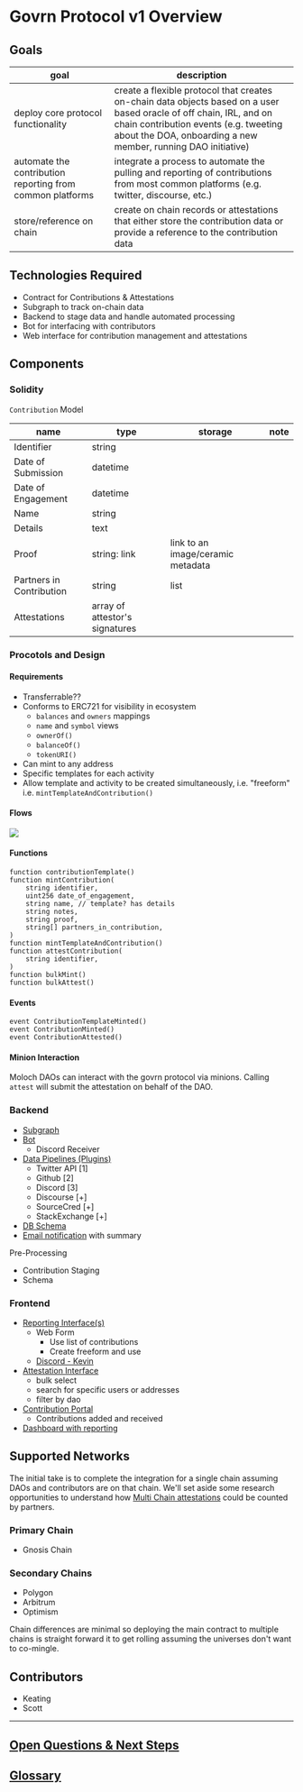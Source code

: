 # Govrn Protocol v1 Overview

## Goals

| goal | description  |
|------|--------------|
| deploy core protocol functionality | create a flexible protocol that creates on-chain data objects based on a user based oracle of off chain, IRL, and on chain contribution events (e.g. tweeting about the DOA, onboarding a new member, running DAO initiative) | 
| automate the contribution reporting from common platforms | integrate a process to automate the pulling and reporting of contributions from most common platforms (e.g. twitter, discourse, etc.)
| store/reference on chain | create on chain records or attestations that either store the contribution data or provide a reference to the contribution data | 

## Technologies Required

- Contract for Contributions & Attestations
- Subgraph to track on-chain data
- Backend to stage data and handle automated processing
- Bot for interfacing with contributors
- Web interface for contribution management and attestations

## Components

### Solidity

`Contribution` Model

|name| type | storage | note |
|----|------|------|------|
| Identifier | string |     |     |
| Date of Submission | datetime |     |     |
| Date of Engagement | datetime |     |     |
| Name | string |     |     |
| Details | text |     |     |
| Proof | string: link | link to an image/ceramic metadata |     |
| Partners in Contribution | string | list |     |
| Attestations | array of attestor's signatures |     |

### Procotols and Design

#### Requirements

- Transferrable??
- Conforms to ERC721 for visibility in ecosystem
  - `balances` and `owners` mappings
  - `name` and `symbol` views
  - `ownerOf()`
  - `balanceOf()`
  - `tokenURI()`
- Can mint to any address
- Specific templates for each activity
- Allow template and activity to be created simultaneously, i.e. "freeform" i.e. `mintTemplateAndContribution()`

#### Flows

![](https://i.imgur.com/iI6WILE.png)

#### Functions

```solidity
function contributionTemplate()
function mintContribution(
    string identifier,
    uint256 date_of_engagement,
    string name, // template? has details
    string notes,
    string proof,
    string[] partners_in_contribution,
)
function mintTemplateAndContribution()
function attestContribution(
    string identifier,
)
function bulkMint()
function bulkAttest()
```

#### Events

```solidity
event ContributionTemplateMinted()
event ContributionMinted()
event ContributionAttested()
```

#### Minion Interaction

Moloch DAOs can interact with the govrn protocol via minions. Calling `attest` will submit the attestation on behalf of the DAO.

### Backend

- [Subgraph](./Subgraph.md)
- [Bot](./Bot_Spec.md)
    - Discord Receiver
- [Data Pipelines (Plugins)](./Data_Pipelines.md)
    - Twitter API [1]
    - Github [2]
    - Discord [3]
    - Discourse [+]
    - SourceCred [+]
    - StackExchange [+]
- [DB Schema](https://dbdiagram.io/d/623520f00ac038740c5e0a0a)
- [Email notification](./Notifications.md) with summary

Pre-Processing

- Contribution Staging
- Schema

### Frontend

- [Reporting Interface(s)](./Reporting_Form.md)
    - Web Form
        - Use list of contributions
        - Create freeform and use
    - [Discord - Kevin](./Bot_Spec.md)
- [Attestation Interface](./Attestation.md)
    - bulk select
    - search for specific users or addresses
    - filter by dao
- [Contribution Portal](./Contribution_Portal.md)
    - Contributions added and received
- [Dashboard with reporting](./Organization_Reporting.md)

## Supported Networks

The initial take is to complete the integration for a single chain assuming DAOs and contributors are on that chain. We'll set aside some research opportunities to understand how [Multi Chain attestations](](./Multi_Chain_Protocol)) could be counted by partners.

### Primary Chain
- Gnosis Chain

### Secondary Chains
- Polygon
- Arbitrum
- Optimism

Chain differences are minimal so deploying the main contract to multiple chains is straight forward it to get rolling assuming the universes don't want to co-mingle. 

## Contributors
- Keating
- Scott

---

## [Open Questions & Next Steps](./Open_Questions.md)

## [Glossary](./Glossary.md)
